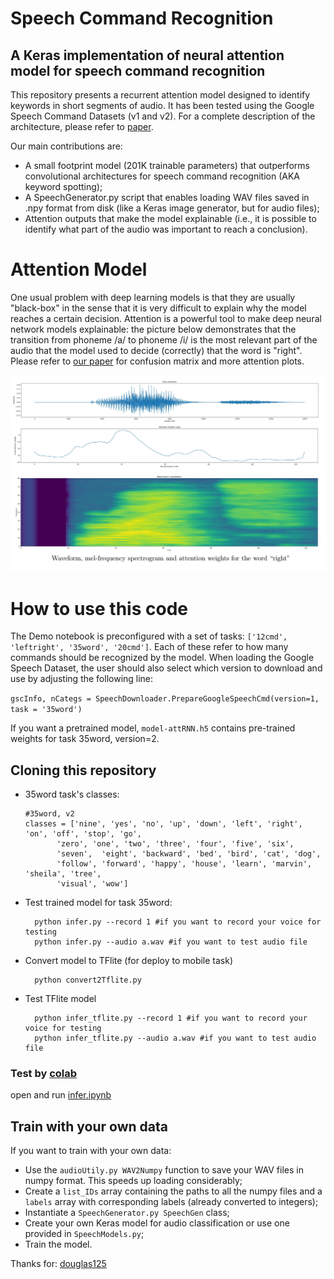 # Speech Command Recognition

## A Keras implementation of neural attention model for speech command recognition

This repository presents a recurrent attention model designed to identify keywords in short segments of audio. It has been tested using the Google Speech Command Datasets (v1 and v2).
For a complete description of the architecture, please refer to [paper](https://arxiv.org/abs/1808.08929).

Our main contributions are:

- A small footprint model (201K trainable parameters) that outperforms convolutional architectures for speech command recognition (AKA keyword spotting);
- A SpeechGenerator.py script that enables loading WAV files saved in .npy format from disk (like a Keras image generator, but for audio files);
- Attention outputs that make the model explainable (i.e., it is possible to identify what part of the audio was important to reach a conclusion).

# Attention Model

One usual problem with deep learning models is that they are usually "black-box" in the sense that it is very difficult to explain why the model reaches a certain decision. Attention is a powerful tool to make deep neural network models explainable: the picture below demonstrates that the transition from phoneme /a/ to phoneme /i/ is the most relevant part of the audio that the model used to decide (correctly) that the word is "right". Please refer to  [our paper](https://arxiv.org/abs/1808.08929) for confusion matrix and more attention plots.

![Attention for word Right](AttRight.png)

# How to use this code

The Demo notebook is preconfigured with a set of tasks: ```['12cmd', 'leftright', '35word', '20cmd']```. Each of these refer to how many commands should be recognized by the model. When loading the Google Speech Dataset, the user should also select which version to download and use by adjusting the following line:

```gscInfo, nCategs = SpeechDownloader.PrepareGoogleSpeechCmd(version=1, task = '35word')```

If you want a pretrained model, `model-attRNN.h5` contains pre-trained weights for task 35word, version=2.

## Cloning this repository
- 35word task's classes:
    ``````
    #35word, v2
    classes = ['nine', 'yes', 'no', 'up', 'down', 'left', 'right', 'on', 'off', 'stop', 'go',
           'zero', 'one', 'two', 'three', 'four', 'five', 'six', 
           'seven',  'eight', 'backward', 'bed', 'bird', 'cat', 'dog',
           'follow', 'forward', 'happy', 'house', 'learn', 'marvin', 'sheila', 'tree',
           'visual', 'wow']

- Test trained model for task 35word:
  ``````
    python infer.py --record 1 #if you want to record your voice for testing
    python infer.py --audio a.wav #if you want to test audio file
  
- Convert model to TFlite (for deploy to mobile task)
  ``````
    python convert2Tflite.py
  
- Test TFlite model
  ``````
    python infer_tflite.py --record 1 #if you want to record your voice for testing
    python infer_tflite.py --audio a.wav #if you want to test audio file

### Test by [colab](https://drive.google.com/drive/folders/12yiH4c38uQA33wth9_EVLwXxJt_ZTX8J?usp=sharing)

open and run [infer.ipynb](https://colab.research.google.com/drive/1YdcZIj3plQs7aF-bJ8rT_i43d7zHfVQm?usp=sharing)
  
## Train with your own data

If you want to train with your own data:

- Use the ```audioUtily.py WAV2Numpy``` function to save your WAV files in numpy format. This speeds up loading considerably;
- Create a ```list_IDs``` array containing the paths to all the numpy files and a ```labels``` array with corresponding labels (already converted to integers);
- Instantiate a ```SpeechGenerator.py SpeechGen``` class;
- Create your own Keras model for audio classification or use one provided in ```SpeechModels.py```;
- Train the model.

Thanks for: [douglas125](https://github.com/douglas125/SpeechCmdRecognition)
